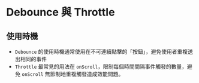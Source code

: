 # Debounce 與 Throttle

## 使用時機

- `Debounce` 的使用時機通常使用在不可連續點擊的「按鈕」，避免使用者重複送出相同的事件
- `Throttle` 最常見的用法在 `onScroll`，限制每個時間間隔事件觸發的數量，避免 `onScroll` 無節制地重複觸發造成效能問題。
